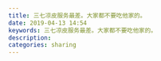```yaml
---
title: 三七凉皮服务最差。大家都不要吃他家的。
date: 2019-04-13 14:54
keywords: 三七凉皮服务最差。大家都不要吃他家的。
description: 
categories: sharing
---
```

<td class="t_f" id="postmessage_3471917">

<img alt="" border="0" class="zoom" data-cf-modified-a6857d705edd1eccff3ff8a4-="" file="http://www.flw.ph/data/appbyme/upload/image/201904/12/bFVKT8mbyibX.jpg" id="aimg_a0YJ1" lazyloadthumb="1" onclick="" onmouseover="" src="http://www.flw.ph/data/appbyme/upload/image/201904/12/bFVKT8mbyibX.jpg"/><br/>
<img alt="" border="0" class="zoom" data-cf-modified-a6857d705edd1eccff3ff8a4-="" file="http://www.flw.ph/data/appbyme/upload/image/201904/12/CICOyn163Q2N.jpg" id="aimg_JC36B" lazyloadthumb="1" onclick="" onmouseover="" src="http://www.flw.ph/data/appbyme/upload/image/201904/12/CICOyn163Q2N.jpg"/><br/>
<img alt="" border="0" class="zoom" data-cf-modified-a6857d705edd1eccff3ff8a4-="" file="http://www.flw.ph/data/appbyme/upload/image/201904/12/uJLVuIdqD6C9.jpg" id="aimg_EYOQA" lazyloadthumb="1" onclick="" onmouseover="" src="http://www.flw.ph/data/appbyme/upload/image/201904/12/uJLVuIdqD6C9.jpg"/><br/>
<img alt="" border="0" class="zoom" data-cf-modified-a6857d705edd1eccff3ff8a4-="" file="http://www.flw.ph/data/appbyme/upload/image/201904/12/AguNsdnFZjwf.jpg" id="aimg_Xl4Lq" lazyloadthumb="1" onclick="" onmouseover="" src="http://www.flw.ph/data/appbyme/upload/image/201904/12/AguNsdnFZjwf.jpg"/><br/>
</td>
